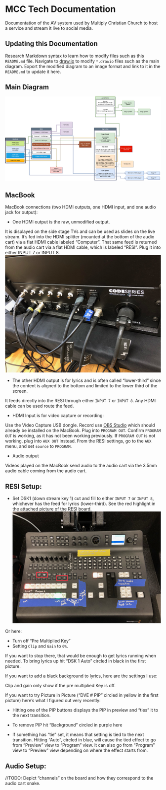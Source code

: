 # MCC Tech Documentation

Documentation of the AV system used by Multiply Christian Church to host a service and stream it live to social media.

## Updating this Documentation

Research Markdown syntax to learn how to modify files such as this `README.md` file.
Navigate to [draw.io](https://draw.io) to modify `*.drawio` files such as the main diagram.
Export the modified diagram to an image format and link to it in the `README.md` to update it here.

## Main Diagram

![main diagram](/images/diagrams/main.png)

## MacBook

MacBook connections (two HDMI outputs, one HDMI input, and one audio jack for output):

* One HDMI output is the raw, unmodified output.

It is displayed on the side stage TVs and can be used as slides on the live stream.
It’s fed into the HDMI splitter (mounted at the bottom of the audio cart) via a flat HDMI cable labeled “Computer”.
That same feed is returned from the audio cart via a flat HDMI cable, which is labeled “RESI”.
Plug it into either INPUT 7 or INPUT 8.
![Back of the RESI](/images/RESI/back.jpeg)

* The other HDMI output is for lyrics and is often called “lower-third” since the content is aligned to the bottom and limited to the lower third of the screen.

It feeds directly into the RESI through either `INPUT 7` or `INPUT 8`.
Any HDMI cable can be used route the feed.

* HDMI Input is for video capture or recording:

Use the Video Capture USB dongle.
Record use [OBS Studio](https://obsproject.com/) which should already be installed on the MacBook.
Plug into `PROGRAM OUT`.
Confirm `PROGRAM OUT` is working, as it has not been working previously.
If `PROGRAM OUT` is not working, plug into `AUX OUT` instead.
From the RESI settings, go to the `AUX` menu, and set `source` to `PROGRAM`.

* Audio output

Videos played on the MacBook send audio to the audio cart via the 3.5mm audio cable coming from the audio cart.

## RESI Setup:

* Set DSK1 (down stream key 1) cut and fill to either `INPUT 7` or `INPUT 8`, whichever has the feed for lyrics (lower-third).
  See the red highlight in the attached picture of the RESI board.
![RESI DSK1 Buttons](/images/RESI/front_DSK1_buttons.jpeg) 

Or here:
* Turn off “Pre Multiplied Key”
* Setting `Clip` and `Gain` to `0%`.

If you want to stop there, that would be enough to get lyrics running when needed. To bring lyrics up hit “DSK 1 Auto” circled in black in the first picture.

If you want to add a black background to lyrics, here are the settings I use:

Clip and gain only show if the pre multiplied Key is off.

If you want to try Picture in Picture (“DVE # PIP” circled in yellow in the first picture) here’s what I figured out very recently:
* Hitting one of the PIP buttons displays the PIP in preview and “ties” it to the next transition.
* To remove PIP hit “Background” circled in purple here

* If something has “tie” set, it means that setting is tied to the next transition. Hitting “Auto”, circled in blue, will cause the tied effect to go from “Preview” view  to “Program” view. It can also go from “Program” view to “Preview” view depending on where the effect starts from.

## Audio Setup:

//TODO: Depict “channels” on the board and how they correspond to the audio cart snake.